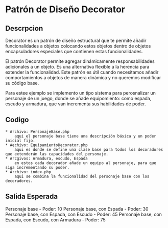 # Patrón de Diseño Decorator

## Descrpcion

Decorator es un patrón de diseño estructural que te permite añadir funcionalidades a objetos colocando estos objetos dentro de objetos encapsuladores especiales que contienen estas funcionalidades.

El patrón Decorator permite agregar dinámicamente responsabilidades adicionales a un objeto. Es una alternativa flexible a la herencia para extender la funcionalidad. Este patrón es útil cuando necesitamos añadir comportamientos a objetos de manera dinámica y no queremos modificar su código base.

Para estee ejemplo se implemento un tipo sistema para perosnalizar un personaje de un juego, donde se añade equipomiento: como espada, escudo y armadura, que van incrementa sus habilidades de poder.

## Codigo

    * Archivo: PersonajeBase.php
        aqui el personaje base tiene una descripción básica y un poder inicial fijo.
    * Aechivo: EquipamientoDecorator.php
        aqui es donde se define una clase base para todos los decoradores que extenderán las capacidades del personaje.
    * Arcgivos: Armadura, escudo, Espada
        en estos cada decorador añade un equipo al personaje, para que siga incrementando su poder.
    * Archivo: index.php
        aqui se combina la funcionalidad del personaje base con los decoradores.

## Salida Esperada

Personaje base - Poder: 10
Personaje base, con Espada - Poder: 30
Personaje base, con Espada, con Escudo - Poder: 45
Personaje base, con Espada, con Escudo, con Armadura - Poder: 75
